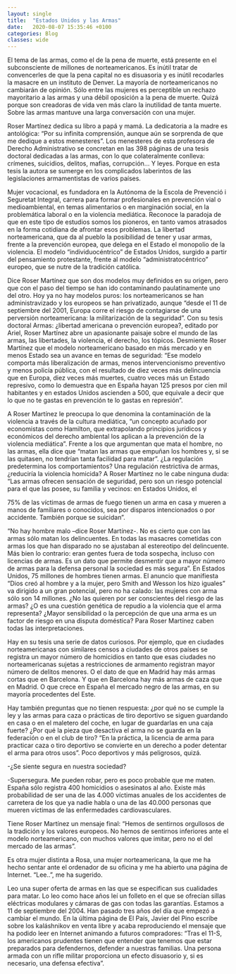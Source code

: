 ```yaml
---
layout: single
title:  "Estados Unidos y las Armas"
date:   2020-08-07 15:35:46 +0100
categories: Blog
classes: wide
---
```


El tema de las armas, como el de la pena de muerte, está presente en el
subconsciente de millones de norteamericanos. Es inútil tratar de
convencerles de que la pena capital no es disuasoria y es inútil recodarles la
masacre en un instituto de Denver. La mayoría de norteamericanos no
cambiarán de opinión. Sólo entre las mujeres es perceptible un rechazo
mayoritario a las armas y una débil oposición a la pena de muerte. Quizá
porque son creadoras de vida ven más claro la inutilidad de tanta muerte.
Sobre las armas mantuve una larga conversación con una mujer.

Roser Martínez dedica su libro a papá y mamá. La dedicatoria a la
madre es antológica: “Por su infinita comprensión, aunque aún se
sorprenda de que me dedique a estos menesteres”. Los menesteres de esta
profesora de Derecho Administrativo se concretan en las 398 páginas de
una tesis doctoral dedicadas a las armas, con lo que colateralmente
conlleva: crímenes, suicidios, delitos, mafias, corrupción... Y leyes. Porque
en esta tesis la autora se sumerge en los complicados laberintos de las legislaciones armamentistas de varios países.

Mujer vocacional, es fundadora en la Autónoma de la Escola de
Prevenció i Seguretat Integral, carrera para formar profesionales en
prevención vial o medioambiental, en temas alimentarios o en marginación
social, en la problemática laboral o en la violencia mediática. Reconoce la
paradoja de que en este tipo de estudios somos los pioneros, en tanto vamos
atrasados en la forma cotidiana de afrontar esos problemas.
La libertad norteamericana, que da al pueblo la posibilidad de tener y
usar armas, frente a la prevención europea, que delega en el Estado el
monopolio de la violencia. El modelo “individuocéntrico” de Estados
Unidos, surgido a partir del pensamiento protestante, frente al modelo
“administratocéntrico” europeo, que se nutre de la tradición católica.

Dice Roser Martínez que son dos modelos muy definidos en su origen,
pero que con el paso del tiempo se han ido contaminando paulatinamente
uno del otro. Hoy ya no hay modelos puros: los norteamericanos se han
administravizado y los europeos se han privatizado, aunque “desde el 11 de
septiembre del 2001, Europa corre el riesgo de contagiarse de una
perversión norteamericana: la militarización de la seguridad”.
Con su tesis doctoral Armas: ¿libertad americana o prevención
europea?, editado por Ariel, Roser Martínez abre un apasionante paisaje
sobre el mundo de las armas, las libertades, la violencia, el derecho, los
tópicos. Desmiente Roser Martínez que el modelo norteamericano basado
en más mercado y en menos Estado sea un avance en temas de seguridad:
“Ese modelo comporta más liberalización de armas, menos
intervencionismo preventivo y menos policía pública, con el resultado de
diez veces más delincuencia que en Europa, diez veces más muertes, cuatro
veces más un Estado represivo, como lo demuestra que en España hayan
125 presos por cien mil habitantes y en estados Unidos ascienden a 500,
que equivale a decir que lo que no te gastas en prevención te lo gastas en
represión”.

A Roser Martínez le preocupa lo que denomina la contaminación de
la violencia a través de la cultura mediática, “un concepto acuñado por
economistas como Hamilton, que extrapolando principios jurídicos y
económicos del derecho ambiental los aplican a la prevención de la
violencia mediática”. Frente a los que argumentan que mata el hombre, no
las armas, ella dice que “matan las armas que empuñan los hombres y, si se
las quitasen, no tendrían tanta facilidad para matar”. ¿La regulación
predetermina los comportamientos? Una regulación restrictiva de armas,
¿reduciría la violencia homicida? A Roser Martínez no le cabe ninguna
duda: “Las armas ofrecen sensación de seguridad, pero son un riesgo
potencial para el que las posee, su familia y vecinos: en Estados Unidos, el

75% de las víctimas de armas de fuego tienen un arma en casa y mueren a
manos de familiares o conocidos, sea por disparos intencionados o por
accidente. También porque se suicidan”.

“No hay hombre malo –dice Roser Martínez-. No es cierto que con las
armas sólo matan los delincuentes. En todas las masacres cometidas con
armas los que han disparado no se ajustaban al estereotipo del delincuente.
Más bien lo contrario: eran gentes fuera de toda sospecha, incluso con
licencias de armas. Es un dato que permite desmentir que a mayor número
de armas para la defensa personal la sociedad es más segura”.
En Estados Unidos, 75 millones de hombres tienen armas. El anuncio
que manifiesta “Dios creó al hombre y a la mujer, pero Smith and Wesson
los hizo iguales” va dirigido a un gran potencial, pero no ha calado: las
mujeres con arma sólo son 14 millones. ¿No las quieren por ser conscientes
del riesgo de las armas? ¿O es una cuestión genética de repudio a la
violencia que el arma representa? ¿Mayor sensibilidad o la percepción de
que una arma es un factor de riesgo en una disputa doméstica? Para Roser
Martínez caben todas las interpretaciones.

Hay en su tesis una serie de datos curiosos. Por ejemplo, que en
ciudades norteamericanas con similares censos a ciudades de otros países
se registra un mayor número de homicidios en tanto que esas ciudades no
norteamericanas sujetas a restricciones de armamento registran mayor
número de delitos menores. O el dato de que en Madrid hay más armas
cortas que en Barcelona. Y que en Barcelona hay más armas de caza que en
Madrid. O que crece en España el mercado negro de las armas, en su
mayoría procedentes del Este.

Hay también preguntas que no tienen respuesta: ¿por qué no se
cumple la ley y las armas para caza o prácticas de tiro deportivo se siguen
guardando en casa o en el maletero del coche, en lugar de guardarlas en una
caja fuerte? ¿Por qué la pieza que desactiva el arma no se guarda en la
federación o en el club de tiro? “En la práctica, la licencia de arma para
practicar caza o tiro deportivo se convierte en un derecho a poder detentar
el arma para otros usos”. Poco deportivos y más peligrosos, quizá.

-¿Se siente segura en nuestra sociedad?

-Supersegura. Me pueden robar, pero es poco probable que me maten.
España sólo registra 400 homicidios o asesinatos al año. Existe más
probabilidad de ser una de las 4.000 víctimas anuales de los accidentes de
carretera de los que ya nadie habla o una de las 40.000 personas que
mueren víctimas de las enfermedades cardiovasculares.
    
Tiene Roser Martínez un mensaje final: “Hemos de sentirnos
orgullosos de la tradición y los valores europeos. No hemos de sentirnos
inferiores ante el modelo norteamericano, con muchos valores que imitar,
pero no el del mercado de las armas”.

Es otra mujer distinta a Rosa, una mujer norteamericana, la que me ha
hecho sentar ante el ordenador de su oficina y me ha abierto una página de
Internet. “Lee..”, me ha sugerido.

Leo una super oferta de armas en las que se especifican sus cualidades
para matar. Lo leo como hace años leí un folleto en el que se ofrecían sillas
eléctricas modulares y cámaras de gas con todas las garantías.
Estamos a 11 de septiembre del 2004. Han pasado tres años del día
que empezó a cambiar el mundo. En la última página de El País, Javier del
Pino escribe sobre los kaláshnikov en venta libre y acaba reproduciendo el
mensaje que ha podido leer en Internet animando a futuros compradores:
“Tras el 11-S, los americanos prudentes tienen que entender que tenemos
que estar preparados para defendernos, defender a nuestras familias. Una
persona armada con un rifle militar proporciona un efecto disuasorio y, si
es necesario, una defensa efectiva”.
